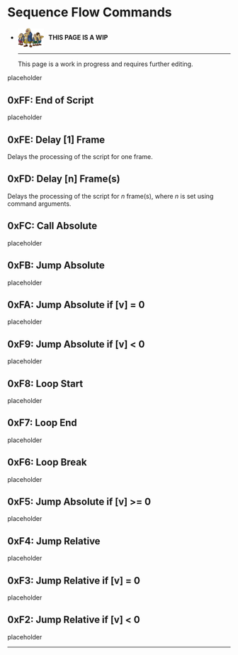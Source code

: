 # Sequence Flow Commands

<div class="grid cards" markdown>

-   <img style="width:58.5px; height:auto; vertical-align: middle;" src="../../../assets/images/carpenters.png"> <b>&nbsp;&nbsp;THIS PAGE IS A WIP</b>
  
    ---

    This page is a work in progress and requires further editing.

</div>

placeholder

## 0xFF: End of Script
placeholder

## 0xFE: Delay [1] Frame
Delays the processing of the script for one frame.

## 0xFD: Delay [n] Frame(s)
Delays the processing of the script for *n* frame(s), where *n* is set using command arguments.

## 0xFC: Call Absolute
placeholder

## 0xFB: Jump Absolute
placeholder

## 0xFA: Jump Absolute if [v] = 0
placeholder

## 0xF9: Jump Absolute if [v] &lt; 0
placeholder

## 0xF8: Loop Start
placeholder

## 0xF7: Loop End
placeholder

## 0xF6: Loop Break
placeholder

## 0xF5: Jump Absolute if [v] &gt;= 0
placeholder

## 0xF4: Jump Relative
placeholder

## 0xF3: Jump Relative if [v] = 0
placeholder

## 0xF2: Jump Relative if [v] &lt; 0
placeholder

-----